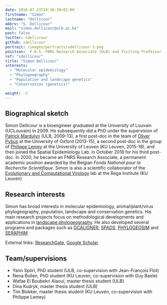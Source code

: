 ```yaml
---
date: 2016-07-23T19:30:39+02:00
firstname: "Simon"
lastname: "Dellicour"
abbrv: "S. Dellicour"
mail: "simon.dellicour@ulb.ac.be"
past: false
twitter: sdellicour
github: sdellicour
portrait: /images/portraits/sdellicour-3.png
position:  F.R.S.-FNRS Research Associate (ULB) and Visiting Professor (KU Leuven)
ref: "sdellicour"
title: "Simon Dellicour"
interests:
  - "Molecular epidemiology"
  - "Phylogeography"
  - "Population and landscape genetics"
  - "Conservation (genetics)"

weight: -3
---
```


## Biographical sketch
Simon Dellicour is a bioengineer graduated at the University of Louvain (UCLouvain) in 2009. He subsequently did a PhD under the supervision of [Patrick Mardulyn](http://ebe.ulb.ac.be/ebe/Mardulyn.html) (ULB, 2009-13), a first post-doc in the team of [Oliver Pybus](http://evolve.zoo.ox.ac.uk/Evolve/Home.html) at the University of Oxford (2013-15), a second post-doc in the group of [Philippe Lemey](https://rega.kuleuven.be/cev/ecv/staff-members/00036765) at the University of Leuven (KU Leuven, 2015-18), and then joined the Spatial Epidemiology Lab. in October 2018 for his third post-doc. In 2020, he became an FNRS Research Associate, a permanent academic position awarded by the Belgian *Fonds National pour la Recherche Scientifique*. Simon is also a scientific collaborator of the [Evolutionary and Computational Virology](https://rega.kuleuven.be/cev/ecv) lab at the Rega Institute (KU Leuven)

## Research interests
Simon has broad interests in molecular epidemiology, animal/plant/virus phylogeography, population, landscape and conservation genetics. His main research projects focus on methodological developments and applications in [landscape phylogeography](http://spell.ulb.be/subject/landscape-phylogeography/). He also developed several programs and packages such as [GCALIGNER](http://ebe.ulb.ac.be/ebe/GCAligner.html), [SPADS](http://ebe.ulb.ac.be/ebe/SPADS.html),  [PHYLOGEOSIM](http://ebe.ulb.ac.be/ebe/PhyloGeoSim.html) and [SERAPHIM](http://evolve.zoo.ox.ac.uk/Evolve/Seraphim.html)

External links: [ResearchGate](https://www.researchgate.net/profile/Simon_Dellicour), [Google Scholar](https://scholar.google.be/citations?user=Z4e2EgwAAAAJ&hl=fr)

## Team/supervisions
- Yann Spöri, PhD student (ULB, co-supervision with Jean-François Flot)
- Nena Bollen, PhD student (KU Leuven, co-supervision with Guy Baele)
- Wafae El Boubekri Alaoui, master thesis student (ULB)
- Dina Kudryk, master thesis student (ULB)
- Tim Blokker, master thesis student (KU Leuven, co-supervision with Philippe Lemey)
